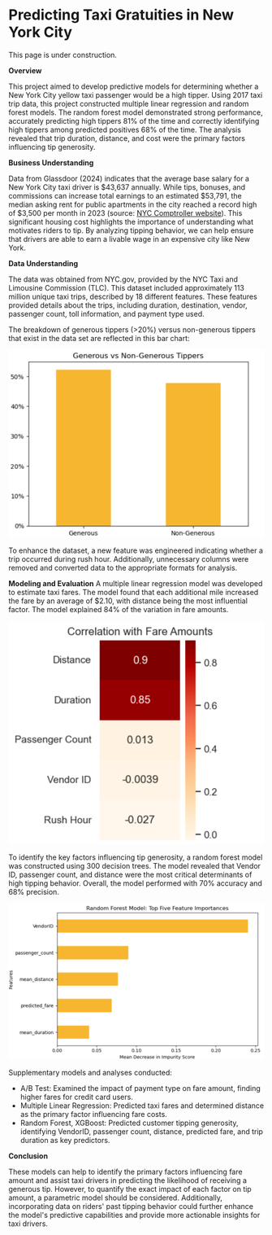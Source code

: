 # Predicting Taxi Gratuities in New York City
This page is under construction.

**Overview**

This project aimed to develop predictive models for determining whether a New York City yellow taxi passenger would be a high tipper. Using 2017 taxi trip data, this project constructed multiple linear regression and random forest models. The random forest model demonstrated strong performance, accurately predicting high tippers 81% of the time and correctly identifying high tippers among predicted positives 68% of the time. The analysis revealed that trip duration, distance, and cost were the primary factors influencing tip generosity.

**Business Understanding**

Data from Glassdoor (2024) indicates that the average base salary for a New York City taxi driver is $43,637 annually. While tips, bonuses, and commissions can increase total earnings to an estimated $53,791, the median asking rent for public apartments in the city reached a record high of $3,500 per month in 2023 (source: [NYC Comptroller website](https://comptroller.nyc.gov/reports/spotlight-new-york-citys-rental-housing-market/#:~:text=As%20has%20been%20noted%20in,household%20income%20level%20in%202022.)). This significant housing cost highlights the importance of understanding what motivates riders to tip. By analyzing tipping behavior, we can help ensure that drivers are able to earn a livable wage in an expensive city like New York.

**Data Understanding**

The data was obtained from NYC.gov, provided by the NYC Taxi and Limousine Commission (TLC). This dataset included approximately 113 million unique taxi trips, described by 18 different features. These features provided details about the trips, including duration, destination, vendor, passenger count, toll information, and payment type used.

The breakdown of generous tippers (>20%) versus non-generous tippers that exist in the data set are reflected in this bar chart:

<p align="center">
  <img src="images/bar_chart_generoustippers.png" width="600">
</p>

To enhance the dataset, a new feature was engineered indicating whether a trip occurred during rush hour. Additionally, unnecessary columns were removed and converted data to the appropriate formats for analysis.

**Modeling and Evaluation**
A multiple linear regression model was developed to estimate taxi fares. The model found that each additional mile increased the fare by an average of $2.10, with distance being the most influential factor. The model explained 84% of the variation in fare amounts.

<p align="center">
  <img src="images/FareAmtCorrs.png" width="800">
</p>

To identify the key factors influencing tip generosity, a random forest model was constructed using 300 decision trees. The model revealed that Vendor ID, passenger count, and distance were the most critical determinants of high tipping behavior. Overall, the model performed with 70% accuracy and 68% precision. 

<p align="center">
  <img src="images/rf_top5feat.png" width="800">
</p>

Supplementary models and analyses conducted:

- A/B Test: Examined the impact of payment type on fare amount, finding higher fares for credit card users.
- Multiple Linear Regression: Predicted taxi fares and determined distance as the primary factor influencing fare costs.
- Random Forest, XGBoost: Predicted customer tipping generosity, identifying VendorID, passenger count, distance, predicted fare, and trip duration as key predictors.

**Conclusion**

These models can help to identify the primary factors influencing fare amount and assist taxi drivers in predicting the likelihood of receiving a generous tip. However, to quantify the exact impact of each factor on tip amount, a parametric model should be considered. Additionally, incorporating data on riders' past tipping behavior could further enhance the model's predictive capabilities and provide more actionable insights for taxi drivers.
